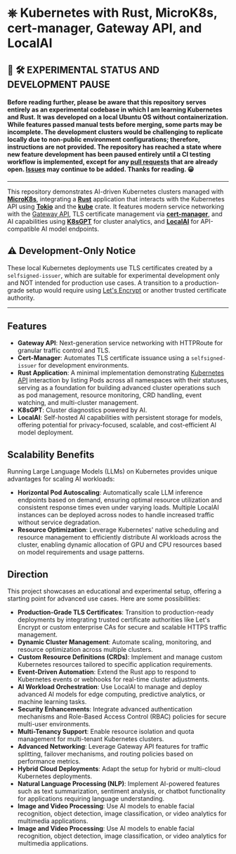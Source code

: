 # ⎈ Kubernetes with Rust, MicroK8s, cert-manager, Gateway API, and LocalAI

## 🚧 🛠️ EXPERIMENTAL STATUS AND DEVELOPMENT PAUSE

#### Before reading further, please be aware that this repository serves entirely as an experimental codebase in which I am learning Kubernetes and Rust. It was developed on a local Ubuntu OS without containerization. While features passed manual tests before merging, some parts may be incomplete. The development clusters would be challenging to replicate locally due to non-public environment configurations; therefore, instructions are not provided. The repository has reached a state where new feature development has been **paused entirely** until a CI testing workflow is implemented, except for any [pull requests](https://github.com/mattfsourcecode/ai-kubernetes-gateway/pulls) that are already open. [Issues](https://github.com/mattfsourcecode/ai-kubernetes-gateway/issues) may continue to be added. Thanks for reading. 😀

---

This repository demonstrates AI-driven Kubernetes clusters managed with [**MicroK8s**](https://microk8s.io/), integrating a [**Rust**](https://www.rust-lang.org/) application that interacts with the Kubernetes API using [**Tokio**](https://tokio.rs/) and the [**kube**](https://kube.rs/) crate. It features modern service networking with the [Gateway API](https://gateway-api.sigs.k8s.io/), TLS certificate management via [**cert-manager**](https://cert-manager.io/), and AI capabilities using [**K8sGPT**](https://k8sgpt.ai/) for cluster analytics, and [**LocalAI**](https://localai.io/) for API-compatible AI model endpoints.

## ⚠️ Development-Only Notice

These local Kubernetes deployments use TLS certificates created by a `selfsigned-issuer`, which are suitable for experimental development only and NOT intended for production use cases. A transition to a production-grade setup would require using [Let's Encrypt](https://letsencrypt.org/) or another trusted certificate authority.

---

## Features

- **Gateway API**: Next-generation service networking with HTTPRoute for granular traffic control and TLS.
- **Cert-Manager**: Automates TLS certificate issuance using a `selfsigned-issuer` for development environments.
- **Rust Application**: A minimal implementation demonstrating [Kubernetes API](https://kubernetes.io/docs/reference/kubernetes-api/) interaction by listing Pods across all namespaces with their statuses, serving as a foundation for building advanced cluster operations such as pod management, resource monitoring, CRD handling, event watching, and multi-cluster management.
- **K8sGPT**: Cluster diagnostics powered by AI.
- **LocalAI**: Self-hosted AI capabilities with persistent storage for models, offering potential for privacy-focused, scalable, and cost-efficient AI model deployment.

## Scalability Benefits

Running Large Language Models (LLMs) on Kubernetes provides unique advantages for scaling AI workloads:

- **Horizontal Pod Autoscaling**: Automatically scale LLM inference endpoints based on demand, ensuring optimal resource utilization and consistent response times even under varying loads. Multiple LocalAI instances can be deployed across nodes to handle increased traffic without service degradation.
- **Resource Optimization**: Leverage Kubernetes' native scheduling and resource management to efficiently distribute AI workloads across the cluster, enabling dynamic allocation of GPU and CPU resources based on model requirements and usage patterns.

## Direction

This project showcases an educational and experimental setup, offering a starting point for advanced use cases. Here are some possibilities:

- **Production-Grade TLS Certificates**: Transition to production-ready deployments by integrating trusted certificate authorities like Let's Encrypt or custom enterprise CAs for secure and scalable HTTPS traffic management.
- **Dynamic Cluster Management**: Automate scaling, monitoring, and resource optimization across multiple clusters.
- **Custom Resource Definitions (CRDs)**: Implement and manage custom Kubernetes resources tailored to specific application requirements.
- **Event-Driven Automation**: Extend the Rust app to respond to Kubernetes events or webhooks for real-time cluster adjustments.
- **AI Workload Orchestration**: Use LocalAI to manage and deploy advanced AI models for edge computing, predictive analytics, or machine learning tasks.
- **Security Enhancements**: Integrate advanced authentication mechanisms and Role-Based Access Control (RBAC) policies for secure multi-user environments.
- **Multi-Tenancy Support**: Enable resource isolation and quota management for multi-tenant Kubernetes clusters.
- **Advanced Networking**: Leverage Gateway API features for traffic splitting, failover mechanisms, and routing policies based on performance metrics.
- **Hybrid Cloud Deployments**: Adapt the setup for hybrid or multi-cloud Kubernetes deployments.
- **Natural Language Processing (NLP)**: Implement AI-powered features such as text summarization, sentiment analysis, or chatbot functionality for applications requiring language understanding.
- **Image and Video Processing**: Use AI models to enable facial recognition, object detection, image classification, or video analytics for multimedia applications.
- **Image and Video Processing**: Use AI models to enable facial recognition, object detection, image classification, or video analytics for multimedia applications.
